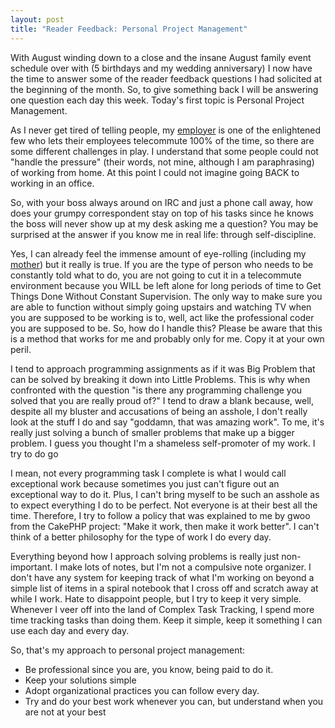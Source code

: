 ```yaml
--- 
layout: post
title: "Reader Feedback: Personal Project Management"
---
```

<p>
With August winding down to a close and the insane August family event schedule over with (5 birthdays and my wedding anniversary) I now have the time to answer some of the reader feedback questions I had solicited at the beginning of the month.  So, to give something back I will be answering one question each day this week.  Today's first topic is Personal Project Management.
</p>
<p>
As I never get tired of telling people, my <a href="http://www.xmlteam.com">employer</a> is one of the enlightened few who lets their employees telecommute 100% of the time, so there are some different challenges in play.  I understand that some people could not "handle the pressure" (their words, not mine, although I am paraphrasing) of working from home.  At this point I could not imagine going BACK to working in an office.
</p>
<p>
So, with your boss always around on IRC and just a phone call away, how does your grumpy correspondent stay on top of his tasks since he knows the boss will never show up at my desk asking me a question?  You may be surprised at the answer if you know me in real life:  through self-discipline.
</p>
<p>Yes, I can already feel the immense amount of eye-rolling (including my <a href="http://www.teachersatrick.com">mother</a>) but it really is true.  If you are the type of person who needs to be constantly told what to do, you are not going to cut it in a telecommute environment because you WILL be left alone for long periods of time to Get Things Done Without Constant Supervision.  The only way to make sure you are able to function without simply going upstairs and watching TV when you are supposed to be working is to, well, act like the professional coder you are supposed to be.  So, how do I handle this?  Please be aware that this is a method that works for me and probably only for me.  Copy it at your own peril.  
</p>
<p>
I tend to approach programming assignments as if it was Big Problem that can be solved by breaking it down into Little Problems.  This is why when confronted with the question "is there any programming challenge you solved that you are really proud of?" I tend to draw a blank because, well, despite all my bluster and accusations of being an asshole, I don't really look at the stuff I do and say "goddamn, that was amazing work".  To me, it's really just solving a bunch of smaller problems that make up a bigger problem.  I guess you thought I'm a shameless self-promoter of my work.  I try to do go
</p>
I mean, not every programming task I complete is what I would call exceptional work because sometimes you just can't figure out an exceptional way to do it.  Plus, I can't bring myself to be such an asshole as to expect everything I do to be perfect.  Not everyone is at their best all the time.  Therefore, I try to follow a policy that was explained to me by gwoo from the CakePHP project: "Make it work, then make it work better".  I can't think of a better philosophy for the type of work I do every day.

<p>
Everything beyond how I approach solving problems is really just non-important.  I make lots of notes, but I'm not a compulsive note organizer.  I don't have any system for keeping track of what I'm working on beyond a simple list of items in a spiral notebook that I cross off and scratch away at while I work.  Hate to disappoint people, but I try to keep it very simple.  Whenever I veer off into the land of Complex Task Tracking, I spend more time tracking tasks than doing them.  Keep it simple, keep it something I can use each day and every day.
</p>
<p>
So, that's my approach to personal project management:
<ul>
<li>Be professional since you are, you know, being paid to do it.</li>
<li>Keep your solutions simple</li>
<li>Adopt organizational practices you can follow every day.</li>
<li>Try and do your best work whenever you can, but understand when you are not at your best</li>
</ul></p>
